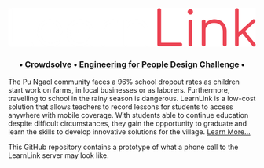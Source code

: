 <p align="center">
    <img src="logo.png">
</p>
<h3 align="center"> • <a href="https://crowdsolve.net/challenge/EfP-UK-24/p/256">Crowdsolve</a> • <a href="https://www.ewb-uk.org/upskill/design-challenges/engineering-for-people-design-challenge/">Engineering for People Design Challenge</a> • </h3>

The Pu Ngaol community faces a 96% school dropout rates as children start work on farms, in local businesses or as laborers. Furthermore, travelling to school in the rainy season is dangerous. LearnLink is a low-cost solution that allows teachers to record lessons for students to access anywhere with mobile coverage. With students able to continue education despite difficult circumstances, they gain the opportunity to graduate and learn the skills to develop innovative solutions for the village. [Learn More...](https://crowdsolve.net/challenge/EfP-UK-24/p/256/d)

This GitHub repository contains a prototype of what a phone call to the LearnLink server may look like.
